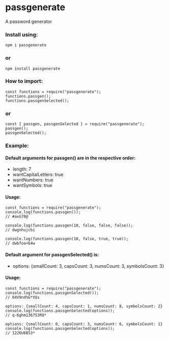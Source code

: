 # passgenerate

A password generator

### Install using:

```
npm i passgenerate
```

### or

```
npm install passgenerate
```

### How to import:

```
const functions = require("passgenerate");
functions.passgen();
functions.passgenSelected();
```

### or

```
const { passgen, passgenSelected } = require("passgenerate");
passgen();
passgenSelected();
```

### Example:

#### Default arguments for passgen() are in the respective order:

- length: 7
- wantCapitalLetters: true
- wantNumbers: true
- wantSymbols: true

#### Usage:

```
const functions = require("passgenerate");
console.log(functions.passgen());
// #axG70@
```

```
console.log(functions.passgen(10, false, false, false));
// dwgnhujcbi
```

```
console.log(functions.passgen(10, false, true, true));
// dwbfoa+b4w
```

#### Default argument for passgenSelected() is:

- options: {smallCount: 3, capsCount: 3, numsCount: 3, symbolsCount: 3}

#### Usage:

```
const functions = require("passgenerate");
console.log(functions.passgenSelected());
// 04V9nd%G*V$s
```

```
options: {smallCount: 4, capsCount: 1, numsCount: 8, symbolsCount: 2}
console.log(functions.passgenSelected(options));
// q-6ghm136753R9*
```

```
options: {smallCount: 0, capsCount: 3, numsCount: 6, symbolsCount: 1}
console.log(functions.passgenSelected(options));
// 1226U6BS3*
```
